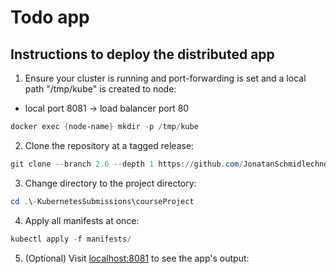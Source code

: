 # Todo app

## Instructions to deploy the distributed app

1. Ensure your cluster is running and port-forwarding is set and a local path "/tmp/kube" is created to node:

- local port 8081 → load balancer port 80

```powershell
docker exec {node-name} mkdir -p /tmp/kube
```

2. Clone the repository at a tagged release:

```powershell
git clone --branch 2.6 --depth 1 https://github.com/JonatanSchmidlechner/-KubernetesSubmissions.git
```

3. Change directory to the project directory:

```powershell
cd .\-KubernetesSubmissions\courseProject
```

4. Apply all manifests at once:

```powershell
kubectl apply -f manifests/
```

5. (Optional) Visit [localhost:8081](http://localhost:8081/) to see the app's output:
